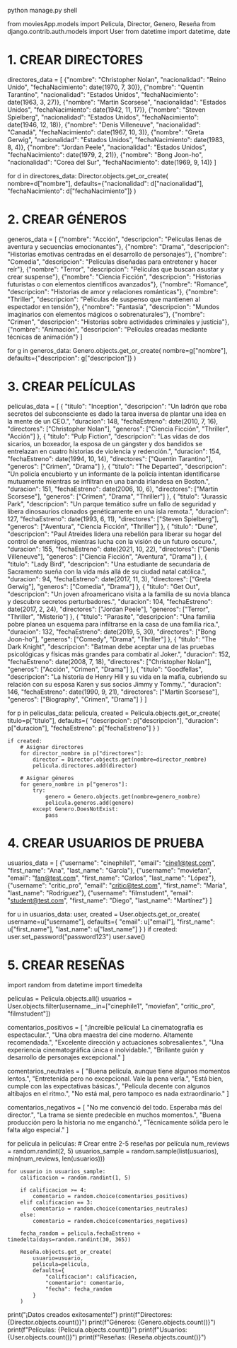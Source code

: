 python manage.py shell

from moviesApp.models import Pelicula, Director, Genero, Reseña
from django.contrib.auth.models import User
from datetime import datetime, date

# 1. CREAR DIRECTORES
directores_data = [
    {"nombre": "Christopher Nolan", "nacionalidad": "Reino Unido", "fechaNacimiento": date(1970, 7, 30)},
    {"nombre": "Quentin Tarantino", "nacionalidad": "Estados Unidos", "fechaNacimiento": date(1963, 3, 27)},
    {"nombre": "Martin Scorsese", "nacionalidad": "Estados Unidos", "fechaNacimiento": date(1942, 11, 17)},
    {"nombre": "Steven Spielberg", "nacionalidad": "Estados Unidos", "fechaNacimiento": date(1946, 12, 18)},
    {"nombre": "Denis Villeneuve", "nacionalidad": "Canadá", "fechaNacimiento": date(1967, 10, 3)},
    {"nombre": "Greta Gerwig", "nacionalidad": "Estados Unidos", "fechaNacimiento": date(1983, 8, 4)},
    {"nombre": "Jordan Peele", "nacionalidad": "Estados Unidos", "fechaNacimiento": date(1979, 2, 21)},
    {"nombre": "Bong Joon-ho", "nacionalidad": "Corea del Sur", "fechaNacimiento": date(1969, 9, 14)}
]

for d in directores_data:
    Director.objects.get_or_create(
        nombre=d["nombre"],
        defaults={"nacionalidad": d["nacionalidad"], "fechaNacimiento": d["fechaNacimiento"]}
    )

# 2. CREAR GÉNEROS
generos_data = [
    {"nombre": "Acción", "descripcion": "Películas llenas de aventura y secuencias emocionantes"},
    {"nombre": "Drama", "descripcion": "Historias emotivas centradas en el desarrollo de personajes"},
    {"nombre": "Comedia", "descripcion": "Películas diseñadas para entretener y hacer reír"},
    {"nombre": "Terror", "descripcion": "Películas que buscan asustar y crear suspense"},
    {"nombre": "Ciencia Ficción", "descripcion": "Historias futuristas o con elementos científicos avanzados"},
    {"nombre": "Romance", "descripcion": "Historias de amor y relaciones románticas"},
    {"nombre": "Thriller", "descripcion": "Películas de suspenso que mantienen al espectador en tensión"},
    {"nombre": "Fantasía", "descripcion": "Mundos imaginarios con elementos mágicos o sobrenaturales"},
    {"nombre": "Crimen", "descripcion": "Historias sobre actividades criminales y justicia"},
    {"nombre": "Animación", "descripcion": "Películas creadas mediante técnicas de animación"}
]

for g in generos_data:
    Genero.objects.get_or_create(
        nombre=g["nombre"],
        defaults={"descripcion": g["descripcion"]}
    )

# 3. CREAR PELÍCULAS
peliculas_data = [
    {
        "titulo": "Inception",
        "descripcion": "Un ladrón que roba secretos del subconsciente es dado la tarea inversa de plantar una idea en la mente de un CEO.",
        "duracion": 148,
        "fechaEstreno": date(2010, 7, 16),
        "directores": ["Christopher Nolan"],
        "generos": ["Ciencia Ficción", "Thriller", "Acción"]
    },
    {
        "titulo": "Pulp Fiction",
        "descripcion": "Las vidas de dos sicarios, un boxeador, la esposa de un gángster y dos bandidos se entrelazan en cuatro historias de violencia y redención.",
        "duracion": 154,
        "fechaEstreno": date(1994, 10, 14),
        "directores": ["Quentin Tarantino"],
        "generos": ["Crimen", "Drama"]
    },
    {
        "titulo": "The Departed",
        "descripcion": "Un policía encubierto y un informante de la policía intentan identificarse mutuamente mientras se infiltran en una banda irlandesa en Boston.",
        "duracion": 151,
        "fechaEstreno": date(2006, 10, 6),
        "directores": ["Martin Scorsese"],
        "generos": ["Crimen", "Drama", "Thriller"]
    },
    {
        "titulo": "Jurassic Park",
        "descripcion": "Un parque temático sufre un fallo de seguridad y libera dinosaurios clonados genéticamente en una isla remota.",
        "duracion": 127,
        "fechaEstreno": date(1993, 6, 11),
        "directores": ["Steven Spielberg"],
        "generos": ["Aventura", "Ciencia Ficción", "Thriller"]
    },
    {
        "titulo": "Dune",
        "descripcion": "Paul Atreides lidera una rebelión para liberar su hogar del control de enemigos, mientras lucha con la visión de un futuro oscuro.",
        "duracion": 155,
        "fechaEstreno": date(2021, 10, 22),
        "directores": ["Denis Villeneuve"],
        "generos": ["Ciencia Ficción", "Aventura", "Drama"]
    },
    {
        "titulo": "Lady Bird",
        "descripcion": "Una estudiante de secundaria de Sacramento sueña con la vida más allá de su ciudad natal católica.",
        "duracion": 94,
        "fechaEstreno": date(2017, 11, 3),
        "directores": ["Greta Gerwig"],
        "generos": ["Comedia", "Drama"]
    },
    {
        "titulo": "Get Out",
        "descripcion": "Un joven afroamericano visita a la familia de su novia blanca y descubre secretos perturbadores.",
        "duracion": 104,
        "fechaEstreno": date(2017, 2, 24),
        "directores": ["Jordan Peele"],
        "generos": ["Terror", "Thriller", "Misterio"]
    },
    {
        "titulo": "Parasite",
        "descripcion": "Una familia pobre planea un esquema para infiltrarse en la casa de una familia rica.",
        "duracion": 132,
        "fechaEstreno": date(2019, 5, 30),
        "directores": ["Bong Joon-ho"],
        "generos": ["Comedy", "Drama", "Thriller"]
    },
    {
        "titulo": "The Dark Knight",
        "descripcion": "Batman debe aceptar una de las pruebas psicológicas y físicas más grandes para combatir al Joker.",
        "duracion": 152,
        "fechaEstreno": date(2008, 7, 18),
        "directores": ["Christopher Nolan"],
        "generos": ["Acción", "Crimen", "Drama"]
    },
    {
        "titulo": "Goodfellas",
        "descripcion": "La historia de Henry Hill y su vida en la mafia, cubriendo su relación con su esposa Karen y sus socios Jimmy y Tommy.",
        "duracion": 146,
        "fechaEstreno": date(1990, 9, 21),
        "directores": ["Martin Scorsese"],
        "generos": ["Biography", "Crimen", "Drama"]
    }
]

for p in peliculas_data:
    pelicula, created = Pelicula.objects.get_or_create(
        titulo=p["titulo"],
        defaults={
            "descripcion": p["descripcion"],
            "duracion": p["duracion"],
            "fechaEstreno": p["fechaEstreno"]
        }
    )
    
    if created:
        # Asignar directores
        for director_nombre in p["directores"]:
            director = Director.objects.get(nombre=director_nombre)
            pelicula.directores.add(director)
        
        # Asignar géneros
        for genero_nombre in p["generos"]:
            try:
                genero = Genero.objects.get(nombre=genero_nombre)
                pelicula.generos.add(genero)
            except Genero.DoesNotExist:
                pass

# 4. CREAR USUARIOS DE PRUEBA
usuarios_data = [
    {"username": "cinephile1", "email": "cine1@test.com", "first_name": "Ana", "last_name": "García"},
    {"username": "moviefan", "email": "fan@test.com", "first_name": "Carlos", "last_name": "López"},
    {"username": "critic_pro", "email": "critic@test.com", "first_name": "María", "last_name": "Rodríguez"},
    {"username": "filmstudent", "email": "student@test.com", "first_name": "Diego", "last_name": "Martínez"}
]

for u in usuarios_data:
    user, created = User.objects.get_or_create(
        username=u["username"],
        defaults={
            "email": u["email"],
            "first_name": u["first_name"],
            "last_name": u["last_name"]
        }
    )
    if created:
        user.set_password("password123")
        user.save()

# 5. CREAR RESEÑAS
import random
from datetime import timedelta

peliculas = Pelicula.objects.all()
usuarios = User.objects.filter(username__in=["cinephile1", "moviefan", "critic_pro", "filmstudent"])

comentarios_positivos = [
    "¡Increíble película! La cinematografía es espectacular.",
    "Una obra maestra del cine moderno. Altamente recomendada.",
    "Excelente dirección y actuaciones sobresalientes.",
    "Una experiencia cinematográfica única e inolvidable.",
    "Brillante guión y desarrollo de personajes excepcional."
]

comentarios_neutrales = [
    "Buena película, aunque tiene algunos momentos lentos.",
    "Entretenida pero no excepcional. Vale la pena verla.",
    "Está bien, cumple con las expectativas básicas.",
    "Película decente con algunos altibajos en el ritmo.",
    "No está mal, pero tampoco es nada extraordinario."
]

comentarios_negativos = [
    "No me convenció del todo. Esperaba más del director.",
    "La trama se siente predecible en muchos momentos.",
    "Buena producción pero la historia no me enganchó.",
    "Técnicamente sólida pero le falta algo especial."
]

for pelicula in peliculas:
    # Crear entre 2-5 reseñas por película
    num_reviews = random.randint(2, 5)
    usuarios_sample = random.sample(list(usuarios), min(num_reviews, len(usuarios)))
    
    for usuario in usuarios_sample:
        calificacion = random.randint(1, 5)
        
        if calificacion >= 4:
            comentario = random.choice(comentarios_positivos)
        elif calificacion == 3:
            comentario = random.choice(comentarios_neutrales)
        else:
            comentario = random.choice(comentarios_negativos)
        
        fecha_random = pelicula.fechaEstreno + timedelta(days=random.randint(30, 365))
        
        Reseña.objects.get_or_create(
            usuario=usuario,
            pelicula=pelicula,
            defaults={
                "calificacion": calificacion,
                "comentario": comentario,
                "fecha": fecha_random
            }
        )

print("¡Datos creados exitosamente!")
print(f"Directores: {Director.objects.count()}")
print(f"Géneros: {Genero.objects.count()}")
print(f"Películas: {Pelicula.objects.count()}")
print(f"Usuarios: {User.objects.count()}")
print(f"Reseñas: {Reseña.objects.count()}")

